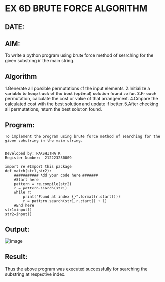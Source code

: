 # EX 6D BRUTE FORCE ALGORITHM
## DATE:
## AIM:
To write a python program using brute force method of searching for the given substring in the main string.




## Algorithm
1.Generate all possible permutations of the input elements. 
2.Initialize a variable to keep track of the best (optimal) solution found so far. 
3.Fr each permutation, calculate the cost or value of that arrangement. 
4.Cmpare the calculated cost with the best solution and update if better. 
5.After checking all permutations, return the best solution found. 

## Program:
~~~
To implement the program using brute force method of searching for the given substring in the main string.


Developed by: RAKSHITHA K
Register Number:  212223230009

import re #Import this package
def match(str1,str2):
    ########### Add your code here #######
    #Start here
    pattern = re.compile(str2)
    r = pattern.search(str1)
    while r:
        print("Found at index {}".format(r.start()))
        r = pattern.search(str1,r.start() + 1)
    #End here
str1=input()
str2=input()
~~~

## Output:
![image](https://github.com/user-attachments/assets/cbbafb0c-cdb0-4065-8b83-782868f13985)

## Result:
Thus the above program was executed successfully for searching the substring at respective index.
